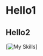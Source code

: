 # Hello1

## Hello2
[![My Skills](https://skillicons.dev/icons?i=vscode,html,css,js,nodejs,express,react,mongodb&theme=dark)]